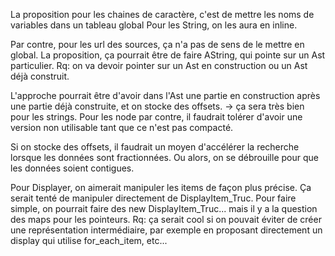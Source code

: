 La proposition pour les chaines de caractère, c'est de mettre les noms de variables dans un tableau global
Pour les String, on les aura en inline.

Par contre, pour les url des sources, ça n'a pas de sens de le mettre en global. La proposition, ça pourrait être de faire AString, qui pointe sur un Ast particulier. Rq: on va devoir pointer sur un Ast en construction ou un Ast déjà construit.

L'approche pourrait être d'avoir dans l'Ast une partie en construction après une partie déjà construite, et on stocke des offsets.
    -> ça sera très bien pour les strings. Pour les node par contre, il faudrait tolérer d'avoir une version non utilisable tant que ce n'est pas compacté.

Si on stocke des offsets, il faudrait un moyen d'accélérer la recherche lorsque les données sont fractionnées. 
    Ou alors, on se débrouille pour que les données soient contigues.


Pour Displayer, on aimerait manipuler les items de façon plus précise. Ça serait tenté de manipuler directement de DisplayItem_Truc.
  Pour faire simple, on pourrait faire des new DisplayItem_Truc... mais il y a la question des maps pour les pointeurs.
  Rq: ça serait cool si on pouvait éviter de créer une représentation intermédiaire, par exemple en proposant directement un display qui utilise for_each_item, etc...

  